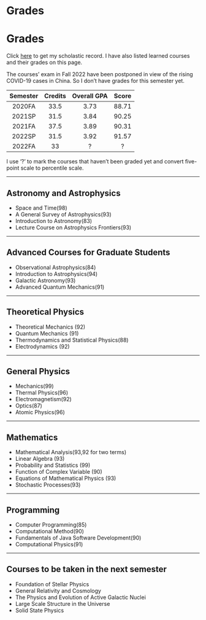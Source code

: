 # Grades

<h1 id="grades">Grades</h1>
<p>Click <a href="../docs/grade.pdf" rel="">here</a>
 to get my scholastic record. I have also listed learned courses and their grades on this page.</p>
<p>The courses&rsquo; exam in Fall 2022 have been postponed in view of the rising COVID-19 cases in China. So I don&rsquo;t have grades for this semester yet.</p>
<table>
<thead>
<tr>
<th style="text-align:center">Semester</th>
<th style="text-align:center">Credits</th>
<th style="text-align:center">Overall GPA</th>
<th style="text-align:center">Score</th>
</tr>
</thead>
<tbody>
<tr>
<td style="text-align:center">2020FA</td>
<td style="text-align:center">33.5</td>
<td style="text-align:center">3.73</td>
<td style="text-align:center">88.71</td>
</tr>
<tr>
<td style="text-align:center">2021SP</td>
<td style="text-align:center">31.5</td>
<td style="text-align:center">3.84</td>
<td style="text-align:center">90.25</td>
</tr>
<tr>
<td style="text-align:center">2021FA</td>
<td style="text-align:center">37.5</td>
<td style="text-align:center">3.89</td>
<td style="text-align:center">90.31</td>
</tr>
<tr>
<td style="text-align:center">2022SP</td>
<td style="text-align:center">31.5</td>
<td style="text-align:center">3.92</td>
<td style="text-align:center">91.57</td>
</tr>
<tr>
<td style="text-align:center">2022FA</td>
<td style="text-align:center">33</td>
<td style="text-align:center">?</td>
<td style="text-align:center">?</td>
</tr>
</tbody>
</table>
<p>I use &lsquo;?&rsquo; to mark the courses that haven&rsquo;t been graded yet and convert five-point scale to percentile scale.</p>
<hr>
<h2 id="astronomy-and-astrophysics">Astronomy and Astrophysics</h2>
<ul>
<li>Space and Time(98)</li>
<li>A General Survey of Astrophysics(93)</li>
<li>Introduction to Astronomy(83)</li>
<li>Lecture Course on Astrophysics Frontiers(93)</li>
</ul>
<hr>
<h2 id="advanced-courses-for-graduate-students">Advanced Courses for Graduate Students</h2>
<ul>
<li>Observational Astrophysics(84)</li>
<li>Introduction to Astrophysics(94)</li>
<li>Galactic Astronomy(93)</li>
<li>Advanced Quantum Mechanics(91)</li>
</ul>
<hr>
<h2 id="theoretical-physics">Theoretical Physics</h2>
<ul>
<li>Theoretical Mechanics (92)</li>
<li>Quantum Mechanics (91)</li>
<li>Thermodynamics and Statistical Physics(88)</li>
<li>Electrodynamics (92)</li>
</ul>
<hr>
<h2 id="general-physics">General Physics</h2>
<ul>
<li>Mechanics(99)</li>
<li>Thermal Physics(96)</li>
<li>Electromagnetism(92)</li>
<li>Optics(87)</li>
<li>Atomic Physics(96)</li>
</ul>
<hr>
<h2 id="mathematics">Mathematics</h2>
<ul>
<li>Mathematical Analysis(93,92 for two terms)</li>
<li>Linear Algebra (93)</li>
<li>Probability and Statistics (99)</li>
<li>Function of Complex Variable (90)</li>
<li>Equations of Mathematical Physics (93)</li>
<li>Stochastic Processes(93)</li>
</ul>
<hr>
<h2 id="programming">Programming</h2>
<ul>
<li>Computer Programming(85)</li>
<li>Computational Method(90)</li>
<li>Fundamentals of Java Software Development(90)</li>
<li>Computational Physics(91)</li>
</ul>
<hr>
<h2 id="courses-to-be-taken-in-the-next-semester">Courses to be taken in the next semester</h2>
<ul>
<li>Foundation of Stellar Physics</li>
<li>General Relativity and Cosmology</li>
<li>The Physics and Evolution of Active Galactic Nuclei</li>
<li>Large Scale Structure in the Universe</li>
<li>Solid State Physics</li>
</ul>

